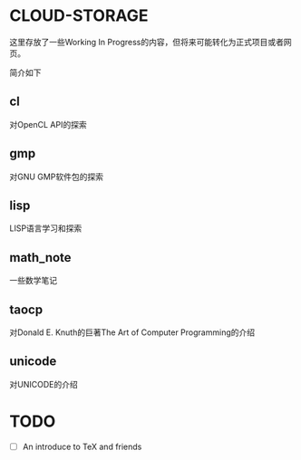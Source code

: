 CLOUD-STORAGE
=============

这里存放了一些Working In Progress的内容，但将来可能转化为正式项目或者网页。

简介如下

cl
--

对OpenCL API的探索

gmp
---

对GNU GMP软件包的探索

lisp
----

LISP语言学习和探索

math_note
---------

一些数学笔记

taocp
-----

对Donald E. Knuth的巨著The Art of Computer Programming的介绍

unicode
-------

对UNICODE的介绍


TODO
====

- [ ] An introduce to TeX and friends
